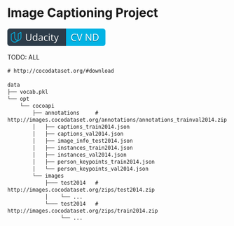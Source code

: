 # Image Captioning Project
[![Udacity Computer Vision Nanodegree](../../data/images/cvnd.svg)](https://www.udacity.com/course/computer-vision-nanodegree--nd891)<br>

TODO: ALL



```
# http://cocodataset.org/#download

data
├── vocab.pkl
└── opt
    └── cocoapi
        ├── annotations     # http://images.cocodataset.org/annotations/annotations_trainval2014.zip
        │   ├── captions_train2014.json
        │   ├── captions_val2014.json
        │   ├── image_info_test2014.json
        │   ├── instances_train2014.json
        │   ├── instances_val2014.json
        │   ├── person_keypoints_train2014.json
        │   └── person_keypoints_val2014.json
        └── images
            ├─── test2014   # http://images.cocodataset.org/zips/test2014.zip
            │    └── ...
            └─── test2014   # http://images.cocodataset.org/zips/train2014.zip
                 └── ...
```

<!-- # Instructions
1. Clone this repo: https://github.com/cocodataset/cocoapi
```
git clone https://github.com/cocodataset/cocoapi.git
```

2. Setup the coco API (also described in the readme [here](https://github.com/cocodataset/cocoapi))
```
cd cocoapi/PythonAPI
make
cd ..
```

3. Download some specific data from here: http://cocodataset.org/#download (described below)

* Under **Annotations**, download:
  * **2014 Train/Val annotations [241MB]** (extract captions_train2014.json and captions_val2014.json, and place at locations cocoapi/annotations/captions_train2014.json and cocoapi/annotations/captions_val2014.json, respectively)
  * **2014 Testing Image info [1MB]** (extract image_info_test2014.json and place at location cocoapi/annotations/image_info_test2014.json)

* Under **Images**, download:
  * **2014 Train images [83K/13GB]** (extract the train2014 folder and place at location cocoapi/images/train2014/)
  * **2014 Val images [41K/6GB]** (extract the val2014 folder and place at location cocoapi/images/val2014/)
  * **2014 Test images [41K/6GB]** (extract the test2014 folder and place at location cocoapi/images/test2014/)

4. The project is structured as a series of Jupyter notebooks that are designed to be completed in sequential order (`0_Dataset.ipynb, 1_Preliminaries.ipynb, 2_Training.ipynb, 3_Inference.ipynb`). -->
